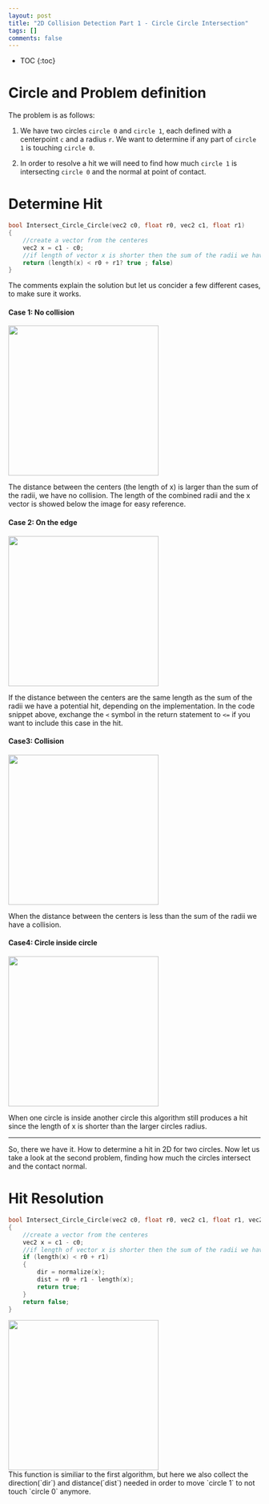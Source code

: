 ```yaml
---
layout: post
title: "2D Collision Detection Part 1 - Circle Circle Intersection"
tags: []
comments: false
---
```

* TOC
{:toc}

# Circle and Problem definition
The problem is as follows:

1) We have two circles `circle 0` and `circle 1`, each defined with a centerpoint `c` and a radius `r`. We want to determine if any part of `circle 1` is touching `circle 0`.

2) In order to resolve a hit we will need to find how much `circle 1` is intersecting `circle 0` and the normal at point of contact.

# Determine Hit

```cpp
bool Intersect_Circle_Circle(vec2 c0, float r0, vec2 c1, float r1)
{
    //create a vector from the centeres
    vec2 x = c1 - c0;
    //if length of vector x is shorter then the sum of the radii we have a collision
    return (length(x) < r0 + r1? true ; false)
}
```

The comments explain the solution but let us concider a few different cases, to make sure it works.

#### Case 1: No collision
<div class="grid">
    <div class="unit one-third"></div>
    <div class="unit one-third image">
        <img src="{{ site.baseurl }}/images/circle-circle-intersection-1-no-collision.svg" width="300">
        <div class="image-text">
        </div>
    </div>
</div>

The distance between the centers (the length of x) is larger than the sum of the radii, we have no collision. The length of the combined radii and the x vector is showed below the image for easy reference.

#### Case 2: On the edge
<div class="grid">
    <div class="unit one-third"></div>
    <div class="unit one-third image">
        <img src="{{ site.baseurl }}/images/circle-circle-intersection-2-edge-collision.svg" width="300">
        <div class="image-text">
        </div>
    </div>
</div>

If the distance between the centers are the same length as the sum of the radii we have a potential hit, depending on the implementation. In the code snippet above, exchange the `<` symbol in the return statement to `<=` if you want to include this case in the hit.

#### Case3: Collision
<div class="grid">
    <div class="unit one-third"></div>
    <div class="unit one-third image">
        <img src="{{ site.baseurl }}/images/circle-circle-intersection-3-collision.svg" width="300">
        <div class="image-text">
        </div>
    </div>
</div>

When the distance between the centers is less than the sum of the radii we have a collision.

#### Case4: Circle inside circle
<div class="grid">
    <div class="unit one-third"></div>
    <div class="unit one-third image">
        <img src="{{ site.baseurl }}/images/circle-circle-intersection-4-extreme-collision.svg" width="300">
        <div class="image-text">
        </div>
    </div>
</div>

When one circle is inside another circle this algorithm still produces a hit since the length of x is shorter than the larger circles radius.

<hr>
So, there we have it. How to determine a hit in 2D for two circles. Now let us take a look at the second problem, finding how much the circles intersect and the contact normal.

# Hit Resolution

```cpp
bool Intersect_Circle_Circle(vec2 c0, float r0, vec2 c1, float r1, vec2 &dir, float &dist)
{
    //create a vector from the centeres
    vec2 x = c1 - c0;
    //if length of vector x is shorter then the sum of the radii we have a collision
    if (length(x) < r0 + r1)
    {
        dir = normalize(x);
        dist = r0 + r1 - length(x);
        return true;
    }
    return false;
}
```
<div class="grid">
    <div class="unit one-third"></div>
    <div class="unit one-third image">
        <img src="{{ site.baseurl }}/images/circle-circle-intersection-5-collision-resolution.svg" width="300">
        <div class="image-text">
        </div>
    </div>
</div>
This function is similiar to the first algorithm, but here we also collect the direction(`dir`) and distance(`dist`) needed in order to move `circle 1` to not touch `circle 0` anymore.
